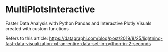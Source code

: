 # MultiPlotsInteractive
Faster Data Analysis with Python Pandas and Interactive Plotly Visuals created with custom functions

Refers to this article:
https://datagraphi.com/blog/post/2019/8/25/lightning-fast-data-visualization-of-an-entire-data-set-in-python-in-2-seconds
